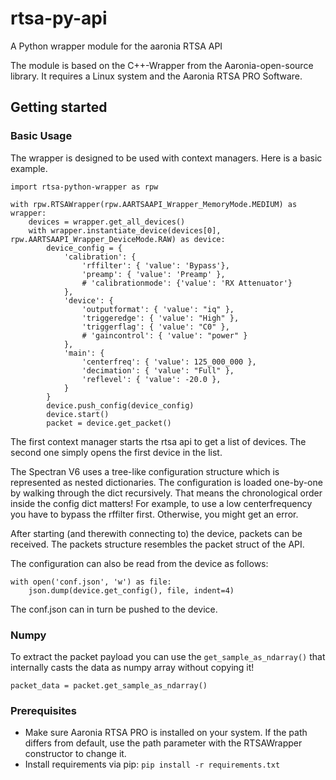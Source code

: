 # rtsa-py-api

A Python wrapper module for the aaronia RTSA API

The module is based on the C++-Wrapper from the Aaronia-open-source library. It requires a Linux system and the Aaronia RTSA PRO Software.

## Getting started

### Basic Usage

The wrapper is designed to be used with context managers. Here is a basic example.
```python=
import rtsa-python-wrapper as rpw

with rpw.RTSAWrapper(rpw.AARTSAAPI_Wrapper_MemoryMode.MEDIUM) as wrapper:
    devices = wrapper.get_all_devices()
    with wrapper.instantiate_device(devices[0], rpw.AARTSAAPI_Wrapper_DeviceMode.RAW) as device:
        device_config = {
            'calibration': {
                'rffilter': { 'value': 'Bypass'},
                'preamp': { 'value': 'Preamp' },
                # 'calibrationmode': {'value': 'RX Attenuator'}
            },
            'device': {
                'outputformat': { 'value': "iq" },
                'triggeredge': { 'value': "High" },
                'triggerflag': { 'value': "C0" },
                # 'gaincontrol': { 'value': "power" }
            },
            'main': {
                'centerfreq': { 'value': 125_000_000 },
                'decimation': { 'value': "Full" },
                'reflevel': { 'value': -20.0 },
            }
        }
        device.push_config(device_config)
        device.start()
        packet = device.get_packet()
```
The first context manager starts the rtsa api to get a list of devices. The second one simply opens the first device in the list. 

The Spectran V6 uses a tree-like configuration structure which is represented as nested dictionaries. The configuration is loaded one-by-one by walking through the dict recursively. That means the chronological order inside the config dict matters! For example, to use a low centerfrequency you have to bypass the rffilter first. Otherwise, you might get an error.

After starting (and therewith connecting to) the device, packets can be received. The packets structure resembles the packet struct of the API.

The configuration can also be read from the device as follows:

```
with open('conf.json', 'w') as file:
    json.dump(device.get_config(), file, indent=4)
```
The conf.json can in turn be pushed to the device.

### Numpy

To extract the packet payload you can use the `get_sample_as_ndarray()` that internally casts the data as numpy array without copying it!
```
packet_data = packet.get_sample_as_ndarray()
```

### Prerequisites

- Make sure Aaronia RTSA PRO is installed on your system. If the path differs from default, use the path parameter with the RTSAWrapper constructor to change it.
- Install requirements via pip: `pip install -r requirements.txt`
